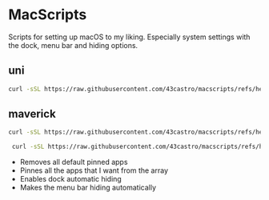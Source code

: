 # MacScripts

Scripts for setting up macOS to my liking. Especially system settings with the dock, menu bar and hiding options. 

## uni
```bash
curl -sSL https://raw.githubusercontent.com/43castro/macscripts/refs/heads/main/uniMac.sh | bash
```
## maverick 
```bash
curl -sSL https://raw.githubusercontent.com/43castro/macscripts/refs/heads/main/maverick.sh | bash

```
```bash
 curl -sSL https://raw.githubusercontent.com/43castro/macscripts/refs/heads/main/alfred.sh | bash
```

- Removes all default pinned apps
- Pinnes all the apps that I want from the array 
- Enables dock automatic hiding 
- Makes the menu bar hiding automatically 
